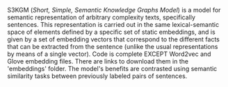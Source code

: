 S3KGM (*Short, Simple, Semantic Knowledge Graphs Model*) is a model for semantic representation of arbitrary complexity texts, specifically sentences. 
This representation is carried out in the same lexical-semantic space of elements defined by a specific set of static embeddings, and is given by a set of embedding vectors that correspond to the different facts that can be extracted from the sentence (unlike the usual representations by means of a single vector).
Code is complete EXCEPT Word2vec and Glove embedding files. There are links to download them in the 'embeddings' folder.
The model's benefits are contrasted using semantic similarity tasks between previously labeled pairs of sentences.
